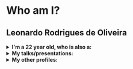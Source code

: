 <h1>Who am I?</h1>
<h2>Leonardo Rodrigues de Oliveira</h2>

<details>
  <summary><strong>I'm a <span id='age'>22</span> year old, who is also a:</strong></summary>
  <ul>
    <li>student 🎓</li>
    <li>automation enforcer 🦾</li>
    <li>enthusiast 🚀</li>
    <li>team worker ("apes together, <strong>strong</strong>" 🐵)</li>
    <li>book nerd 📚</li>
    <li>movie nerd 🎞️</li>
    <li>tech nerd 💻</li>
    <li>science nerd 🧪</li>
    <li>history nerd 📜</li>
    <li>sci-fi nerd 🤖</li>
  </ul>
</details>

<details>
  <summary><strong>My talks/presentations:</strong><br/></summary>
  <ul>
    <li>
      <a href="https://youtu.be/Qfp8Jv78yt8" target="_blank">
        <strong>HashiTalks 2022:</strong> Writing High Quality Terraform Modules for Exponential Organizations
      </a>
    </li>
    <li>
      <a href="https://www.youtube.com/watch?v=jQszqzCEhFk&list=PL81sUbsFNc5agdrEMDtU6IGyxBMv6Fq8i&index=19" target="_blank">
        <strong>HashiTalks Brasil 2021:</strong> Terraform Avançado: Usando Objetos
      </a>
    </li>
    <li>
      <a href="https://youtu.be/yjUKTm4JTAQ" target="_blank">
        <strong>Pub Dev Academy #8:</strong> Terraform - Módulos de alta qualidade para grandes organizações
      </a>
    </li>
    <li>
      <a href="https://youtu.be/dWfHOpSbL0I" target="_blank">
        <strong>PubDev Academy #6:</strong> Twelve Factor - Conceito e Aplicação
      </a>
    </li>
    <li>
      <a href="https://youtu.be/pghzIQAdIeA" target="_blank">
        <strong>Pub Dev Academy #5:</strong> Kubernetes - Conceito e Aplicação
      </a>
    </li>
    <li>
      <a href="https://youtu.be/0mUhGyNM_oE" target="_blank">
        <strong>Pub Dev Academy #4:</strong> GIT - Conceito e Aplicação
      </a>
    </li>
    <li>
      <a href="https://youtu.be/rdWCY0h-xYA" target="_blank">
        <strong>Pub Dev Academy #3:</strong> DOCKER - Conceito e Aplicação
      </a>
    </li>
    <li>
      <a href="https://youtu.be/2zx4T10_OBc" target="_blank">
        <strong>Casos de TI #12:</strong> O FULLSTACK, ONDE HABITAM?
      </a>
    </li>
    <li>
      <a href="https://youtu.be/D1EPCpnZooE" target="_blank">
        <strong>Casos de TI #08:</strong> EU SÓ USO A MASTER!
      </a>
    </li>
  </ul>
</details>

<details>
  <summary><strong>My other profiles:</strong><br/></summary>
  <ul>
    <li>
      <a href="https://www.linkedin.com/in/lro/" target="_blank">
        linkedin.com/in/lro/
      </a>
    </li>
    <li>
      <a href="https://dev.to/oliveiraleonardo17" target="_blank">
        dev.to/oliveiraleonardo17
      </a>
    </li>
  </ul>
</details>
